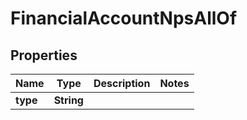 

# FinancialAccountNpsAllOf


## Properties

| Name | Type | Description | Notes |
|------------ | ------------- | ------------- | -------------|
|**type** | **String** |  |  |



